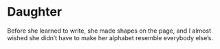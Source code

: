 Daughter
========Before she learned to write, she made shapes on the page, and I almost wished she didn’t have to make her alphabet resemble everybody else’s.